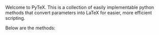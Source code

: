 Welcome to PyTeX. This is a collection of easily implementable python methods that convert parameters into LaTeX for easier, more efficient scripting.

Below are the methods:
